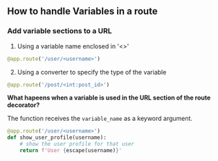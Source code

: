 ## How to handle Variables in a route

### Add variable sections to a URL
1. Using a variable name enclosed in '<>'
```py
@app.route('/user/<username>')
```
2. Using a converter to specify the type of the variable
```py
@app.route('/post/<int:post_id>')
```

**What hapeens when a variable is used in the URL section of the route decorator?**

The function receives the `variable_name` as a keyword argument.
```py
@app.route('/user/<username>')
def show_user_profile(username):
    # show the user profile for that user
    return f'User {escape(username)}'
```